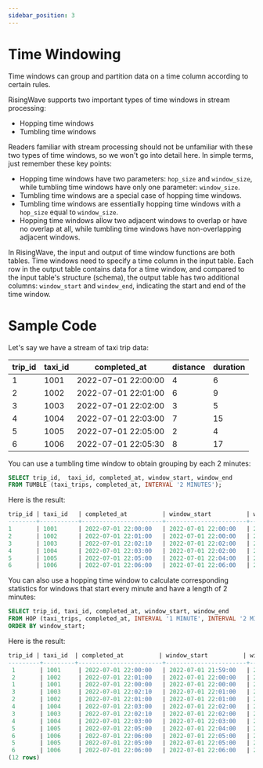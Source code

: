 ```yaml
---
sidebar_position: 3
---
```


# Time Windowing

Time windows can group and partition data on a time column according to certain rules.

RisingWave supports two important types of time windows in stream processing:

- Hopping time windows
- Tumbling time windows

Readers familiar with stream processing should not be unfamiliar with these two types of time windows, so we won't go into detail here. In simple terms, just remember these key points:

* Hopping time windows have two parameters: `hop_size` and `window_size`, while tumbling time windows have only one parameter: `window_size`.
* Tumbling time windows are a special case of hopping time windows.
* Tumbling time windows are essentially hopping time windows with a `hop_size` equal to `window_size`.
* Hopping time windows allow two adjacent windows to overlap or have no overlap at all, while tumbling time windows have non-overlapping adjacent windows.

In RisingWave, the input and output of time window functions are both tables. Time windows need to specify a time column in the input table. Each row in the output table contains data for a time window, and compared to the input table's structure (schema), the output table has two additional columns: `window_start` and `window_end`, indicating the start and end of the time window.

# Sample Code

Let's say we have a stream of taxi trip data:

| trip_id | taxi_id | completed_at        | distance | duration |
| ------- | ------- | ------------------- | -------- | -------- |
| 1       | 1001    | 2022-07-01 22:00:00 | 4        | 6        |
| 2       | 1002    | 2022-07-01 22:01:00 | 6        | 9        |
| 3       | 1003    | 2022-07-01 22:02:00 | 3        | 5        |
| 4       | 1004    | 2022-07-01 22:03:00 | 7        | 15       |
| 5       | 1005    | 2022-07-01 22:05:00 | 2        | 4        |
| 6       | 1006    | 2022-07-01 22:05:30 | 8        | 17       |

You can use a tumbling time window to obtain grouping by each 2 minutes:

```SQL
SELECT trip_id,  taxi_id, completed_at, window_start, window_end
FROM TUMBLE (taxi_trips, completed_at, INTERVAL '2 MINUTES');
```

Here is the result:

```SQL
trip_id | taxi_id   | completed_at          | window_start          | window_end 
--------+-----------+-----------------------+-----------------------+---------------------
1       | 1001      | 2022-07-01 22:00:00   | 2022-07-01 22:00:00   | 2022-07-01 22:02:00
2       | 1002      | 2022-07-01 22:01:00   | 2022-07-01 22:00:00   | 2022-07-01 22:02:00
3       | 1003      | 2022-07-01 22:02:10   | 2022-07-01 22:02:00   | 2022-07-01 22:04:00
4       | 1004      | 2022-07-01 22:03:00   | 2022-07-01 22:02:00   | 2022-07-01 22:04:00
5       | 1005      | 2022-07-01 22:05:00   | 2022-07-01 22:04:00   | 2022-07-01 22:06:00
6       | 1006      | 2022-07-01 22:06:00   | 2022-07-01 22:06:00   | 2022-07-01 22:08:00
```

You can also use a hopping time window to calculate corresponding statistics for windows that start every minute and have a length of 2 minutes:

```SQL
SELECT trip_id, taxi_id, completed_at, window_start, window_end
FROM HOP (taxi_trips, completed_at, INTERVAL '1 MINUTE', INTERVAL '2 MINUTES')
ORDER BY window_start;
```

Here is the result:

```SQL
trip_id | taxi_id  | completed_at          | window_start          | window_end 
---------+---------+------------------------+-----------------------+--------------------
 1       | 1001     | 2022-07-01 22:00:00   | 2022-07-01 21:59:00   | 2022-07-01 22:01:00
 2       | 1002     | 2022-07-01 22:01:00   | 2022-07-01 22:00:00   | 2022-07-01 22:02:00
 1       | 1001     | 2022-07-01 22:00:00   | 2022-07-01 22:00:00   | 2022-07-01 22:02:00
 3       | 1003     | 2022-07-01 22:02:10   | 2022-07-01 22:01:00   | 2022-07-01 22:03:00
 2       | 1002     | 2022-07-01 22:01:00   | 2022-07-01 22:01:00   | 2022-07-01 22:03:00
 4       | 1004     | 2022-07-01 22:03:00   | 2022-07-01 22:02:00   | 2022-07-01 22:04:00
 3       | 1003     | 2022-07-01 22:02:10   | 2022-07-01 22:02:00   | 2022-07-01 22:04:00
 4       | 1004     | 2022-07-01 22:03:00   | 2022-07-01 22:03:00   | 2022-07-01 22:05:00
 5       | 1005     | 2022-07-01 22:05:00   | 2022-07-01 22:04:00   | 2022-07-01 22:06:00
 6       | 1006     | 2022-07-01 22:06:00   | 2022-07-01 22:05:00   | 2022-07-01 22:07:00
 5       | 1005     | 2022-07-01 22:05:00   | 2022-07-01 22:05:00   | 2022-07-01 22:07:00
 6       | 1006     | 2022-07-01 22:06:00   | 2022-07-01 22:06:00   | 2022-07-01 22:08:00
(12 rows)
```